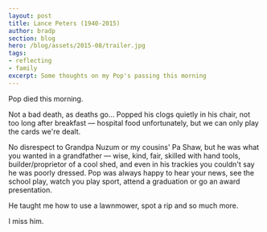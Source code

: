 ```yaml
---
layout: post
title: Lance Peters (1940-2015)
author: bradp
section: blog
hero: /blog/assets/2015-08/trailer.jpg
tags:
- reflecting
- family
excerpt: Some thoughts on my Pop's passing this morning
---
```


Pop died this morning.  

Not a bad death, as deaths go... Popped his clogs quietly in his chair, not too long after breakfast — hospital food unfortunately, but we can only play the cards we're dealt.

No disrespect to Grandpa Nuzum or my cousins' Pa Shaw, but he was what you wanted in a grandfather — wise, kind, fair, skilled with hand tools, builder/proprietor of a cool shed, and even in his trackies you couldn't say he was poorly dressed. Pop was always happy to hear your news, see the school play, watch you play sport, attend a graduation or go an award presentation.

He taught me how to use a lawnmower, spot a rip and so much more.

I miss him.